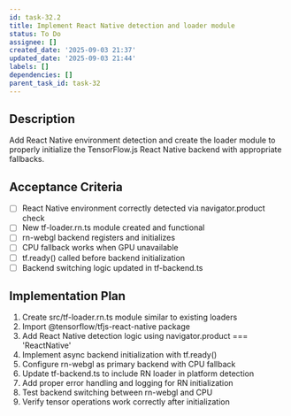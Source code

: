 ```yaml
---
id: task-32.2
title: Implement React Native detection and loader module
status: To Do
assignee: []
created_date: '2025-09-03 21:37'
updated_date: '2025-09-03 21:44'
labels: []
dependencies: []
parent_task_id: task-32
---
```


## Description

Add React Native environment detection and create the loader module to properly initialize the TensorFlow.js React Native backend with appropriate fallbacks.

## Acceptance Criteria

- [ ] React Native environment correctly detected via navigator.product check
- [ ] New tf-loader.rn.ts module created and functional
- [ ] rn-webgl backend registers and initializes
- [ ] CPU fallback works when GPU unavailable
- [ ] tf.ready() called before backend initialization
- [ ] Backend switching logic updated in tf-backend.ts

## Implementation Plan

1. Create src/tf-loader.rn.ts module similar to existing loaders
2. Import @tensorflow/tfjs-react-native package
3. Add React Native detection logic using navigator.product === 'ReactNative'
4. Implement async backend initialization with tf.ready()
5. Configure rn-webgl as primary backend with CPU fallback
6. Update tf-backend.ts to include RN loader in platform detection
7. Add proper error handling and logging for RN initialization
8. Test backend switching between rn-webgl and CPU
9. Verify tensor operations work correctly after initialization
